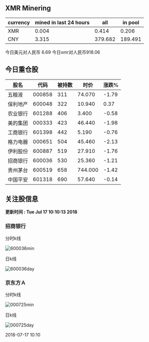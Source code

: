 ## XMR Minering

|currency|mined in last 24 hours|all|in pool|
|---|---|---|---|
|XMR|0.004|0.414|0.206|
|CNY|3.315|379.682|189.491|

今日美元对人民币 6.69	今日xmr对人民币918.06


## 今日重仓股 

|股名|代码|被持数|时价|涨跌%|
|---|---|---|---|---|
|五粮液|000858|311|74.070|-1.79|
|保利地产|600048|322|10.940|0.37|
|农业银行|601288|406|3.400|-0.58|
|美的集团|000333|423|46.440|-1.98|
|工商银行|601398|442|5.190|-0.76|
|格力电器|000651|504|45.460|-2.13|
|伊利股份|600887|519|27.910|-1.76|
|招商银行|600036|530|25.360|-1.21|
|贵州茅台|600519|658|744.000|-1.42|
|中国平安|601318|690|57.640|-0.14|

## 关注股信息
**更新时间 : Tue Jul 17 10:10:13 2018**
### 招商银行 
分时k线

![600036min](http://image.sinajs.cn/newchart/min/n/sh600036.gif)

日k线

![600036day](http://image.sinajs.cn/newchart/daily/n/sh600036.gif)

### 京东方Ａ 
分时k线

![000725min](http://image.sinajs.cn/newchart/min/n/sz000725.gif)

日k线

![000725day](http://image.sinajs.cn/newchart/daily/n/sz000725.gif)

2018-07-17 10:10